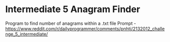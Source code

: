 # Intermediate 5 Anagram Finder
Program to find number of anagrams within a .txt file
Prompt - 
https://www.reddit.com/r/dailyprogrammer/comments/pnhtj/2132012_challenge_5_intermediate/